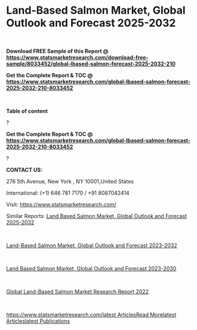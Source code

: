 <h1>Land-Based Salmon Market, Global Outlook and Forecast 2025-2032</h1><br/><p><strong>Download FREE Sample of this Report @ <a href="https://www.statsmarketresearch.com/download-free-sample/8033452/global-lbased-salmon-forecast-2025-2032-210">https://www.statsmarketresearch.com/download-free-sample/8033452/global-lbased-salmon-forecast-2025-2032-210</a></strong></p>
 
 
 
 <div><b>Get the Complete Report & TOC @ <a href="https://www.statsmarketresearch.com/global-lbased-salmon-forecast-2025-2032-210-8033452">https://www.statsmarketresearch.com/global-lbased-salmon-forecast-2025-2032-210-8033452</a></b></div>
 
 
 
 <p><br />
 
 <b>Table of content</b></p>
 
 
 
 <p>? </p>
 
 
 
 <div><b>Get the Complete Report & TOC @ <a href="https://www.statsmarketresearch.com/global-lbased-salmon-forecast-2025-2032-210-8033452">https://www.statsmarketresearch.com/global-lbased-salmon-forecast-2025-2032-210-8033452</a></b></div>
 
 
 
 <p>? </p>
 
 
 
 <p><b>CONTACT US:</b><br />
 
 276 5th Avenue, New York , NY 10001,United States<br />
 
 International: (+1) 646 781 7170 / +91 8087042414<br />
 
 Visit: <a href="https://www.statsmarketresearch.com/">https://www.statsmarketresearch.com/</a><br />
 
 Similar Reports: <a href="https://www.statsmarketresearch.com/global-lbased-salmon-forecast-2025-2032-210-8033452">Land Based Salmon Market, Global Outlook and Forecast 2025-2032</a><br />
 
 <br />
 
 <a href="https://www.statsmarketresearch.com/global-lbased-salmon-forecast-2025-2032-210-8033452">Land-Based Salmon Market, Global Outlook and Forecast 2023-2032</a><br />
 
 <br />
 
 <a href="https://www.statsmarketresearch.com/global-lbased-salmon-forecast-2025-2032-210-8033452">Land Based Salmon Market, Global Outlook and Forecast 2023-2030</a><br />
 
 <br />
 
 <a href="https://www.statsmarketresearch.com/global-lbased-salmon-forecast-2025-2032-210-8033452">Global Land-Based Salmon Market Research Report 2022</a><br />
 
 <br />
 
 <a href="https://gyeongbokgung.com">https://www.statsmarketresearch.com/</a><a href="https://hallyeomaritime.com">latest Articles</a><a href="https://jingwansa.com">Read More</a><a href="https://nguoiviet.jp/">latest Articles</a><a href="https://www.intelmarketresearch.com/">latest Publications</a></p>